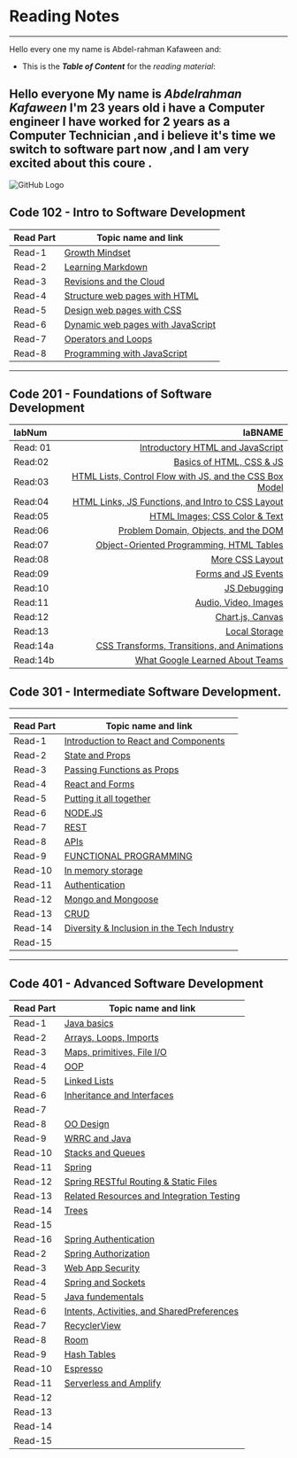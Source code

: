 # Reading Notes 
----------------------------------------------------------------
Hello every one my name is Abdel-rahman Kafaween and:
* This is the ***Table of Content*** for the *reading material*:

## Hello everyone My name is *Abdelrahman Kafaween* I'm 23 years old i have a Computer engineer I have worked for 2 years as a Computer Technician ,and i believe it's time we switch to software part now ,and I am very excited about this coure .



![GitHub Logo](https://www.stylist.co.uk/images/app/uploads/2016/09/21140727/gettyimages-1029935574.jpg?w=1200&h=1&fit=max&auto=format%2Ccompress)


## Code 102 - Intro to Software Development


| Read Part                    |       Topic name and link
-------------------------------|-----------------------------------
| Read-1                       | [Growth Mindset](https://kafaween.github.io/reading-notes/growth )
| Read-2                       | [Learning Markdown](https://kafaween.github.io/reading-notes/Read:%2001%20-%20Learning%20Markdown )
| Read-3                       | [Revisions and the Cloud](https://kafaween.github.io/reading-notes/Reflection%20and%20Discussion )
| Read-4                       | [Structure web pages with HTML](https://kafaween.github.io/reading-notes/html_task)
| Read-5                       | [Design web pages with CSS](https://kafaween.github.io/reading-notes/css_read)
| Read-6                       | [Dynamic web pages with JavaScript](https://kafaween.github.io/reading-notes/jsread )
| Read-7                       | [Operators and Loops](https://kafaween.github.io/reading-notes/jsread2 )
| Read-8                       | [Programming with JavaScript](https://kafaween.github.io/reading-notes/function-js )


-----------------------------------------------------------------------------------------------------------------------------------------------

## Code 201 - Foundations of Software Development

| labNum        | laBNAME           
|    :----      |    -------------: 
| Read: 01      | [Introductory HTML and JavaScript]( https://kafaween.github.io/reading-notes-201/class-01)       
| Read:02       | [Basics of HTML, CSS & JS]( https://kafaween.github.io/reading-notes-201/class-02)           
| Read:03       | [HTML Lists, Control Flow with JS, and the CSS Box Model]( https://kafaween.github.io/reading-notes-201/read-03)        
| Read:04       | [HTML Links, JS Functions, and Intro to CSS Layout]( https://kafaween.github.io/reading-notes-201/read-04)            
| Read:05       | [HTML Images; CSS Color & Text]( https://kafaween.github.io/reading-notes-201/Read-05)          
| Read:06       | [Problem Domain, Objects, and the DOM]( https://kafaween.github.io/reading-notes-201/read-06)          
| Read:07       | [Object-Oriented Programming, HTML Tables]( https://kafaween.github.io/reading-notes-201/read-07)           
| Read:08       | [More CSS Layout]( https://kafaween.github.io/reading-notes-201/read-08)            
| Read:09       | [Forms and JS Events]( https://kafaween.github.io/reading-notes-201/read-09)             
| Read:10       | [JS Debugging]( https://kafaween.github.io/reading-notes-201/read-10)            
| Read:11       | [Audio, Video, Images]( https://kafaween.github.io/reading-notes-201/read-11)           
| Read:12       | [Chart.js, Canvas]( https://kafaween.github.io/reading-notes-201/read-12)           
| Read:13       | [Local Storage]( https://kafaween.github.io/reading-notes-201/read-13)          
| Read:14a      | [CSS Transforms, Transitions, and Animations]( https://kafaween.github.io/reading-notes-201/read-14)          
| Read:14b      | [What Google Learned About Teams]( https://kafaween.github.io/reading-notes-201/read-14b)          















## Code 301 - Intermediate Software Development.

----------------------------------------------------------------

 

| Read Part                    |       Topic name and link
-------------------------------|-----------------------------------
| Read-1                       | [Introduction to React and Components](https://kafaween.github.io/301-reading/read-01 )
| Read-2                       | [State and Props](https://kafaween.github.io/301-reading/read-02 )
| Read-3                       | [Passing Functions as Props](https://kafaween.github.io/301-reading/read-03 )
| Read-4                       | [React and Forms](https://kafaween.github.io/301-reading/read-04 )
| Read-5                       | [Putting it all together](https://kafaween.github.io/301-reading/read-05 )
| Read-6                       | [NODE.JS](https://kafaween.github.io/301-reading/read-06 )
| Read-7                       | [REST](https://kafaween.github.io/301-reading/read-07 )
| Read-8                       | [APIs](https://kafaween.github.io/301-reading/read-08 )
| Read-9                       | [FUNCTIONAL PROGRAMMING](https://kafaween.github.io/301-reading/read-09 )
| Read-10                      | [In memory storage](https://kafaween.github.io/301-reading/read-10 )
| Read-11                      | [Authentication](https://kafaween.github.io/301-reading/read-11 )
| Read-12                      | [Mongo and Mongoose](https://kafaween.github.io/301-reading/read-12 )
| Read-13                      | [CRUD](https://kafaween.github.io/301-reading/read-13 )
| Read-14                      | [Diversity & Inclusion in the Tech Industry](https://kafaween.github.io/301-reading/read-14 )
| Read-15                      |


------------------------------------------------------------------------------------------------------------------------------------------------------

## Code 401 - Advanced Software Development 


| Read Part                    |       Topic name and link
-------------------------------|-----------------------------------
| Read-1                       | [Java basics](https://kafaween.github.io/Reading--Notes/read-1)
| Read-2                       | [Arrays, Loops, Imports](https://kafaween.github.io/Reading--Notes/read-2)
| Read-3                       | [Maps, primitives, File I/O](https://kafaween.github.io/Reading--Notes/read-3)
| Read-4                       | [OOP](https://kafaween.github.io/Reading--Notes/read-4)
| Read-5                       | [Linked Lists](https://kafaween.github.io/Reading--Notes/read-44)
| Read-6                       | [Inheritance and Interfaces](https://kafaween.github.io/Reading--Notes/read-6)
| Read-7                       |
| Read-8                       | [OO Design](https://kafaween.github.io/Reading--Notes/read-8)
| Read-9                       | [WRRC and Java](https://kafaween.github.io/Reading--Notes/read-9)
| Read-10                      | [Stacks and Queues](https://kafaween.github.io/Reading--Notes/read-4-10)
| Read-11                      | [Spring](https://kafaween.github.io/Reading--Notes/read-4-11)
| Read-12                      | [Spring RESTful Routing & Static Files](https://kafaween.github.io/Reading--Notes/read-4-12)
| Read-13                      | [Related Resources and Integration Testing](https://kafaween.github.io/Reading--Notes/read-4-13)
| Read-14                      | [Trees](https://kafaween.github.io/Reading--Notes/read-4-14)
| Read-15                      |
| Read-16                      | [Spring Authentication](https://kafaween.github.io/Reading--Notes/read-4-16)
| Read-2                       | [Spring Authorization](https://kafaween.github.io/Reading--Notes/read-4-17)
| Read-3                       | [Web App Security](https://kafaween.github.io/Reading--Notes/read-4-18) 
| Read-4                       | [Spring and Sockets](https://kafaween.github.io/Reading--Notes/read-4-19)
| Read-5                       | [Java fundementals](https://kafaween.github.io/Reading--Notes/read-4-20)
| Read-6                       | [Intents, Activities, and SharedPreferences](https://kafaween.github.io/Reading--Notes/read-4-27)
| Read-7                       | [RecyclerView](https://kafaween.github.io/Reading--Notes/read-4-28)
| Read-8                       | [Room](https://kafaween.github.io/Reading--Notes/read-4-29)
| Read-9                       | [Hash Tables](https://kafaween.github.io/Reading--Notes/read-4-30)
| Read-10                      | [Espresso](https://kafaween.github.io/Reading--Notes/read-4-31)
| Read-11                      | [Serverless and Amplify](https://kafaween.github.io/Reading--Notes/read-4-31)
| Read-12                      |
| Read-13                      |
| Read-14                      |
| Read-15                      |

